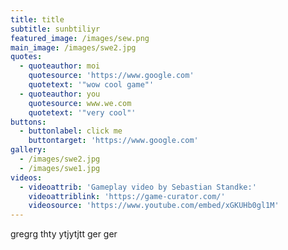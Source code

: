 ```yaml
---
title: title
subtitle: sunbtiliyr
featured_image: /images/sew.png
main_image: /images/swe2.jpg
quotes:
  - quoteauthor: moi
    quotesource: 'https://www.google.com'
    quotetext: '"wow cool game"'
  - quoteauthor: you
    quotesource: www.we.com
    quotetext: '"very cool"'
buttons:
  - buttonlabel: click me
    buttontarget: 'https://www.google.com'
gallery:
  - /images/swe2.jpg
  - /images/swe1.jpg
videos:
  - videoattrib: 'Gameplay video by Sebastian Standke:'
    videoattriblink: 'https://game-curator.com/'
    videosource: 'https://www.youtube.com/embed/xGKUHb0gl1M'
---
```

gregrg thty ytjytjtt ger ger 
